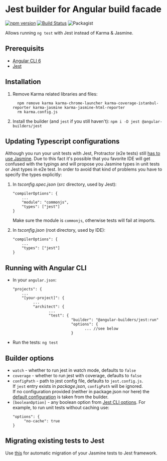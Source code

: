 # Jest builder for Angular build facade
[![npm version](https://badge.fury.io/js/%40angular-builders%2Fjest.svg)](https://badge.fury.io/js/%40angular-builders%2Fjest)
[![Build Status](https://travis-ci.org/angular-builders/jest.svg?branch=master)](https://travis-ci.org/angular-builders/jest)
![Packagist](https://img.shields.io/packagist/l/doctrine/orm.svg)  

Allows running `ng test` with Jest instead of Karma & Jasmine.

## Prerequisits
  - [Angular CLI 6](https://www.npmjs.com/package/@angular/cli)
  - [Jest](https://www.npmjs.com/package/jest)
## Installation

1. Remove Karma related libraries and files:
   ```
     npm remove karma karma-chrome-launcher karma-coverage-istanbul-reporter karma-jasmine karma-jasmine-html-reporter
	 rm karma.config.js
   ```
2. Install the builder (and `jest` if you still haven't): `npm i -D jest @angular-builders/jest`

## Updating Typescript configurations

Although you run your unit tests with Jest, Protractor (e2e tests) still [has to use Jasmine](https://github.com/angular/protractor/issues/3889).
Due to this fact it's possible that you favorite IDE will get confused with the typings and will propose you Jasmine types in unit tests or Jest types in e2e test.
In order to avoid that kind of problems you have to specify the types explicitly:

1. In _tsconfig.spec.json_ (_src_ directory, used by Jest): 
	```
	"compilerOptions": {
		...
		"module": "commonjs",
		"types": ["jest"]
	} 
	```
	Make sure the module is `commonjs`, otherwise tests will fail at imports.

2. In _tsconfig.json_ (root directory, used by IDE): 
	```
	"compilerOptions": {
		...
		"types": ["jest"]
	} 
	```

## Running with Angular CLI
  - In your `angular.json`:
     ```
     "projects": {
         ...
         "[your-project]": {
              ...
              "architect": {
                     ...
                     "test": {
                               "builder": "@angular-builders/jest:run"
                               "options": {
                                     ... //see below
                               }
      ```
  - Run the tests: `ng test`  
  
## Builder options
 - `watch` - whether to run jest in watch mode, defaults to `false`
 - `coverage` - whether to run jest with coverage, defaults to `false`
 - `configPath` - path to jest config file, defaults to `jest.config.js`.  
   If `jest` entry exists in _package.json_, `configPath` will be ignored.  
   If no configuration provided (neither in package.json nor here) the [default configuration](https://github.com/angular-builders/jest/blob/master/src/jest-config/default-config.ts) is taken from the builder.
 - `[booleanOption]` - any boolean option from [Jest CLI options](https://jestjs.io/docs/en/cli.html). For example, to run unit tests without caching use:
   ```
   "options": {
		"no-cache": true
   }   
   ```
   
## Migrating existing tests to Jest
Use [this](https://jestjs.io/docs/en/migration-guide) for automatic migration of your Jasmine tests to Jest framework.
